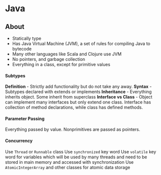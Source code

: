 # Java

## About
- Statically type
- Has Java Virtual Machine (JVM), a set of rules for compiling Java to bytecode
- Many other languages like Scala and Clojure use JVM
- No pointers, and garbage collection
- Everything in a class, except for primitive values

#### Subtypes
**Definition** - Strictly add functionality but do not take any away.
**Syntax** - Subtypes declared with extends or implements
**Inheritance** - Everything inherits object. Some inherit from superclass
**Interface vs Class** - Object can implement many interfaces but only extend one class. Interface has collection of method declarations, while class has defined methods.

#### Parameter Passing
Everything passed by value. Nonprimitives are passed as pointers.

#### Concurrency
Use `Thread` or `Runnable` class
Use `synchronized` key word
Use `volatile` key word for variables which will be used by many threads and need to be stored in main memory and accessed with synchronization
Use `AtomicIntegerArray` and other classes for atomic data storage